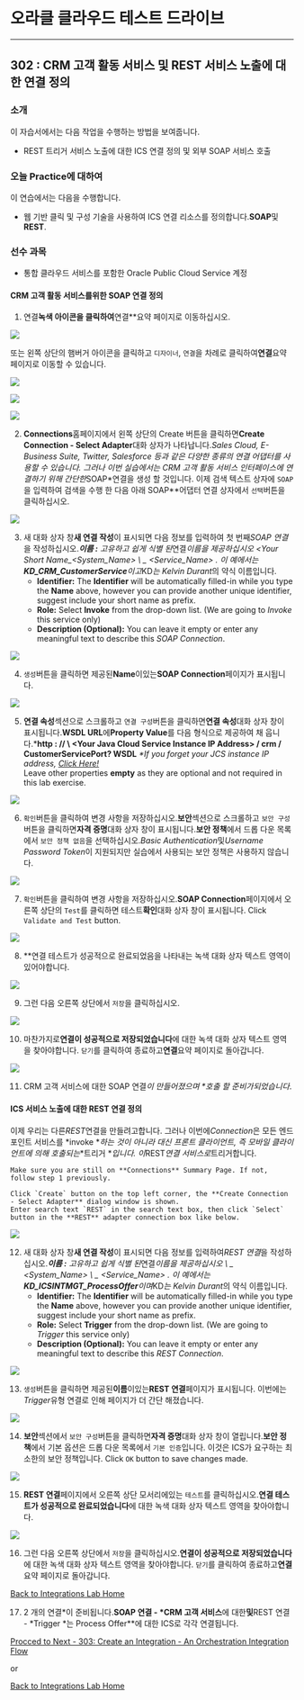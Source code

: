# 오라클 클라우드 테스트 드라이브 #
-----
## 302 : CRM 고객 활동 서비스 및 REST 서비스 노출에 대한 연결 정의 ##


### 소개 ###
이 자습서에서는 다음 작업을 수행하는 방법을 보여줍니다. 
- REST 트리거 서비스 노출에 대한 ICS 연결 정의 및 외부 SOAP 서비스 호출 

### 오늘 Practice에 대하여 ###
이 연습에서는 다음을 수행합니다. 
- 웹 기반 클릭 및 구성 기술을 사용하여 ICS 연결 리소스를 정의합니다.**SOAP**및**REST**. 

### 선수 과목 ###

- 통합 클라우드 서비스를 포함한 Oracle Public Cloud Service 계정 

#### CRM 고객 활동 서비스를위한 SOAP 연결 정의 

1. 연결**녹색 아이콘을 클릭하여**연결**요약 페이지로 이동하십시오. 

![](images/302/01.home_conn.png)


또는 왼쪽 상단의 햄버거 아이콘을 클릭하고 `디자이너`, `연결`을 차례로 클릭하여**연결**요약 페이지로 이동할 수 있습니다. 

![](images/302/02.home_hamburger.png)


![](images/302/03.home_hamburger_designer.png)


![](images/302/04.home_hamburger_connections.png)


2. **Connections**홈페이지에서 왼쪽 상단의 Create 버튼을 클릭하면**Create Connection - Select Adapter**대화 상자가 나타납니다.*Sales Cloud, E-Business Suite, Twitter, Salesforce 등과 같은 다양한 종류의 연결 어댑터를 사용할 수 있습니다. 그러나 이번 실습에서는 CRM 고객 활동 서비스 인터페이스에 연결하기 위해 간단한*SOAP*연결을 생성 할 것입니다. 이제 검색 텍스트 상자에 `SOAP`을 입력하여 검색을 수행 한 다음 아래 SOAP**어댑터 연결 상자에서 `선택`버튼을 클릭하십시오. 

![](images/302/05.connection_create.png)


3. 새 대화 상자 창**새 연결 작성**이 표시되면 다음 정보를 입력하여 첫 번째*SOAP 연결*을 작성하십시오.***이름 :** 고유하고 쉽게 식별 된*연결*이름을 제공하십시오 <Your Short Name\_<System_Name> \ _ <Service_Name> . 이 예에서는**KD_CRM_CustomerService**이고*KD*는 Kelvin Durant*의 약식 이름입니다. 
	* **Identifier:** The **Identifier** will be automatically filled-in while you type the **Name** above, however you can provide another unique identifier, suggest include your short name as prefix.
	* **Role:** Select **Invoke** from the drop-down list. (We are going to *Invoke* this service only)
	* **Description (Optional):** You can leave it empty or enter any meaningful text to describe this *SOAP Connection*.


![](images/302/06.connection_new.png)


4. `생성`버튼을 클릭하면 제공된**Name**이있는**SOAP Connection**페이지가 표시됩니다. 

![](images/302/07.connection_initial.png)


5. **연결 속성**섹션으로 스크롤하고 `연결 구성`버튼을 클릭하면**연결 속성**대화 상자 창이 표시됩니다.**WSDL URL**에**Property Value**를 다음 형식으로 제공하여 채 웁니다.***http : // \ <Your Java Cloud Service Instance IP Address\> / crm / CustomerServicePort? WSDL**
	*\*If you forget your JCS instance IP address, [Click Here!](../Java%20Apps/java.cloud.md)*  
	Leave other properties **empty** as they are optional and not required in this lab exercise.
	
![](images/302/08.connection_properties.png)


6. `확인`버튼을 클릭하여 변경 사항을 저장하십시오.**보안**섹션으로 스크롤하고 `보안 구성`버튼을 클릭하면**자격 증명**대화 상자 창이 표시됩니다.**보안 정책**에서 드롭 다운 목록에서 `보안 정책 없음`을 선택하십시오.*Basic Authentication*및*Username Password Token*이 지원되지만 실습에서 사용되는 보안 정책은 사용하지 않습니다. 

![](images/302/09.connection_security.png)


7. `확인`버튼을 클릭하여 변경 사항을 저장하십시오.**SOAP Connection**페이지에서 오른쪽 상단의 `Test`를 클릭하면 테스트**확인**대화 상자 창이 표시됩니다. 
	Click `Validate and Test` button.


![](images/302/10.connection_test.png)


8. **연결 테스트가 성공적으로 완료되었음을 나타내는 녹색 대화 상자 텍스트 영역이 있어야합니다. 

![](images/302/11.connection_testresult.png)


9. 그런 다음 오른쪽 상단에서 `저장`을 클릭하십시오. 

![](images/302/12.connection_save.png)


10. 마찬가지로**연결이 성공적으로 저장되었습니다**에 대한 녹색 대화 상자 텍스트 영역을 찾아야합니다. `닫기`를 클릭하여 종료하고**연결**요약 페이지로 돌아갑니다. 

![](images/302/13.connection_saveresult.png)


11. CRM 고객 서비스에 대한 SOAP 연결*이 만들어졌으며 \*호출 할 준비가되었습니다*. 

#### ICS 서비스 노출에 대한 REST 연결 정의 

이제 우리는 다른*REST*연결을 만들려고합니다. 그러나 이번에*Connection*은 모든 엔드 포인트 서비스를 \*invoke \**하는 것이 아니라 대신 프론트 클라이언트, 즉 모바일 클라이언트에 의해 호출되는*\*트리거 \**입니다. 이*REST*연결 서비스로*트리거합니다. 
	
	Make sure you are still on **Connections** Summary Page. If not, follow step 1 previously.  
	
	Click `Create` button on the top left corner, the **Create Connection - Select Adapter** dialog window is shown.  
	Enter search text `REST` in the search text box, then click `Select` button in the **REST** adapter connection box like below.
	
![](images/302/14.connection_create1.png)


12. 새 대화 상자 창**새 연결 작성**이 표시되면 다음 정보를 입력하여*REST 연결*을 작성하십시오.***이름 :** 고유하고 쉽게 식별 된*연결*이름을 제공하십시오 <Your Short Name> \ _ <System_Name> \ _ <Service_Name> . 이 예에서는**KD_ICSINTMGT_ProcessOffer**이며*KD*는 Kelvin Durant*의 약식 이름입니다. 
	* **Identifier:** The **Identifier** will be automatically filled-in while you type the **Name** above, however you can provide another unique identifier, suggest include your short name as prefix.
	* **Role:** Select **Trigger** from the drop-down list. (We are going to *Trigger* this service only)
	* **Description (Optional):** You can leave it empty or enter any meaningful text to describe this *REST Connection*.


![](images/302/15.connection_new1.png)


13. `생성`버튼을 클릭하면 제공된**이름**이있는**REST 연결**페이지가 표시됩니다. 이번에는*Trigger*유형 연결로 인해 페이지가 더 간단 해졌습니다. 

![](images/302/16.connection_initial1.png)


14. **보안**섹션에서 `보안 구성`버튼을 클릭하면**자격 증명**대화 상자 창이 열립니다.**보안 정책**에서 기본 옵션은 드롭 다운 목록에서 `기본 인증`입니다. 이것은 ICS가 요구하는 최소한의 보안 정책입니다. 
	Click `OK` button to save changes made.

![](images/302/17.connection_security1.png)


15. **REST 연결**페이지에서 오른쪽 상단 모서리에있는 `테스트`를 클릭하십시오.**연결 테스트가 성공적으로 완료되었습니다**에 대한 녹색 대화 상자 텍스트 영역을 찾아야합니다. 

![](images/302/18.connection_test1.png)


16. 그런 다음 오른쪽 상단에서 `저장`을 클릭하십시오.**연결이 성공적으로 저장되었습니다**에 대한 녹색 대화 상자 텍스트 영역을 찾아야합니다. `닫기`를 클릭하여 종료하고**연결**요약 페이지로 돌아갑니다. 

[Back to Integrations Lab Home](README.md) 

17. 2 개의 연결*이 준비됩니다.**SOAP 연결 - \*CRM 고객 서비스**에 대한**및**REST 연결 - \*Trigger \*는 Process Offer**에 대한 ICS로 각각 연결됩니다. 

[Procced to Next - 303: Create an Integration - An Orchestration Integration Flow](L303-IntegrationsLab.md)

or

[Back to Integrations Lab Home](README.md)

